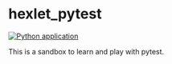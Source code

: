 # hexlet_pytest
[![Python application](https://github.com/ashpb/hexlet_pytest/actions/workflows/python-app.yml/badge.svg)](https://github.com/ashpb/hexlet_pytest/actions/workflows/python-app.yml)

This is a sandbox to learn and play with pytest.
